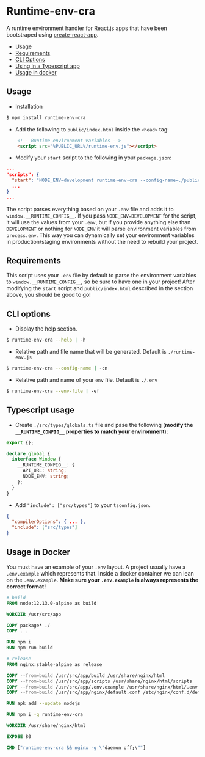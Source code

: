 # Runtime-env-cra

A runtime environment handler for React.js apps that have been bootstraped using [create-react-app](https://github.com/facebook/create-react-app).

- [Usage](#usage)
- [Requirements](#requirements)
- [CLI Options](#cli-options)
- [Using in a Typescript app](#typescript-usage)
- [Usage in docker](#usage-in-docker)

## Usage

- Installation

```sh
$ npm install runtime-env-cra
```

- Add the following to `public/index.html` inside the `<head>` tag:

```html
    <!-- Runtime environment variables -->
    <script src="%PUBLIC_URL%/runtime-env.js"></script>
```

- Modify your `start` script to the following in your `package.json`:

```json
...
"scripts": {
  "start": "NODE_ENV=development runtime-env-cra --config-name=./public/runtime-env.js && react-scripts start",
  ...
}
...
```

The script parses everything based on your `.env` file and adds it to `window.__RUNTIME_CONFIG__`.
If you pass `NODE_ENV=DEVELOPMENT` for the script, it will use the values from your `.env`, but if you provide anything else than `DEVELOPMENT` or nothing for `NODE_ENV` it will parse environment variables from `process.env`. This way you can dynamically set your environment variables in production/staging environments without the need to rebuild your project.

## Requirements

This script uses your `.env` file by default to parse the environment variables to `window.__RUNTIME_CONFIG__`, so be sure to have one in your project! After modifying the `start` script and `public/index.html` described in the section above, you should be good to go!

## CLI options

- Display the help section.

```sh
$ runtime-env-cra --help | -h
```

- Relative path and file name that will be generated. Default is `./runtime-env.js`

```sh
$ runtime-env-cra --config-name | -cn
```

- Relative path and name of your `env` file. Default is `./.env`

```sh
$ runtime-env-cra --env-file | -ef
```

## Typescript usage

- Create `./src/types/globals.ts` file and pase the following (**modify the `__RUNTIME_CONFIG__` properties to match your environment**):

```typescript
export {};

declare global {
  interface Window {
    __RUNTIME_CONFIG__: {
      API_URL: string;
      NODE_ENV: string;
    };
  }
}
```

- Add `"include": ["src/types"]` to your `tsconfig.json`.

```json
{
  "compilerOptions": { ... },
  "include": ["src/types"]
}
```


## Usage in Docker

You must have an example of your `.env` layout. A project usually have a `.env.example` which represents that. Inside a docker container we can lean on the `.env.example`. **Make sure your `.env.example` is always represents the correct format!**

```Dockerfile
# build
FROM node:12.13.0-alpine as build

WORKDIR /usr/src/app

COPY package* ./
COPY . .

RUN npm i
RUN npm run build

# release
FROM nginx:stable-alpine as release

COPY --from=build /usr/src/app/build /usr/share/nginx/html
COPY --from=build /usr/src/app/scripts /usr/share/nginx/html/scripts
COPY --from=build /usr/src/app/.env.example /usr/share/nginx/html/.env
COPY --from=build /usr/src/app/nginx/default.conf /etc/nginx/conf.d/default.conf

RUN apk add --update nodejs

RUN npm i -g runtime-env-cra

WORKDIR /usr/share/nginx/html

EXPOSE 80

CMD ["runtime-env-cra && nginx -g \"daemon off;\""]
```

